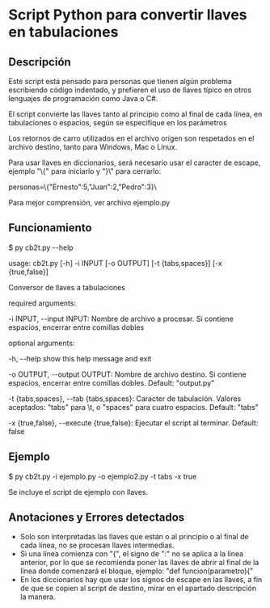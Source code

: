 # Script Python para convertir llaves en tabulaciones

## Descripción

Este script está pensado para personas que tienen algún problema escribiendo código indentado, y prefieren el uso de llaves típico en otros lenguajes de programación como Java o C#.

El script convierte las llaves tanto al principio como al final de cada línea, en tabulaciones o espacios, según se especifique en los parámetros

Los retornos de carro utilizados en el archivo origen son respetados en el archivo destino, tanto para Windows, Mac o Linux.

Para usar llaves en diccionarios, será necesario usar el caracter de escape, ejemplo "\\{" para iniciarlo y "}\\" para cerrarlo.

personas=\\{"Ernesto":5,"Juan":2,"Pedro":3}\\

Para mejor comprensión, ver archivo ejemplo.py

## Funcionamiento

$ py cb2t.py --help

usage: cb2t.py [-h] -i INPUT [-o OUTPUT] [-t {tabs,spaces}] [-x {true,false}]

Conversor de llaves a tabulaciones

required arguments:

-i INPUT, --input INPUT:
Nombre de archivo a procesar. Si contiene espacios, encerrar entre comillas dobles

optional arguments:

-h, --help            show this help message and exit

-o OUTPUT, --output OUTPUT:
Nombre de archivo destino. Si contiene espacios, encerrar entre comillas dobles. Default: "output.py"

-t {tabs,spaces}, --tab {tabs,spaces}:
Caracter de tabulación. Valores aceptados: "tabs" para \t, o "spaces" para cuatro espacios. Default: "tabs"

-x {true,false}, --execute {true,false}:
Ejecutar el script al terminar. Default: false

## Ejemplo

$ py cb2t.py -i ejemplo.py -o ejemplo2.py -t tabs -x true

Se incluye el script de ejemplo con llaves.

## Anotaciones y Errores detectados

* Solo son interpretadas las llaves que están o al principio o al final de cada línea, no se procesan llaves intermedias.
* Si una línea comienza con "{", el signo de ":" no se aplica a la línea anterior, por lo que se recomienda poner las llaves de abrir al final de la línea donde comenzará el bloque, ejemplo: "def funcion(parametro){"
* En los diccionarios hay que usar los signos de escape en las llaves, a fin de que se copien al script de destino, mirar en el apartado descripción la manera.